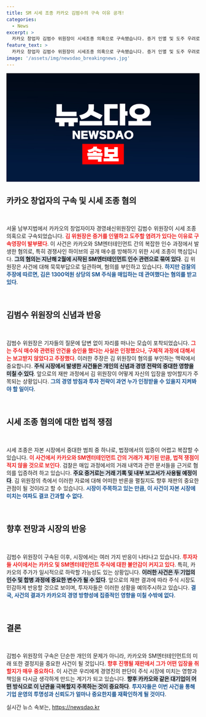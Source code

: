 ```yaml
---
title: SM 시세 조종 카카오 김범수의 구속 이유 공개!
categories:
  - News
excerpt: >
  카카오 창업자 김범수 위원장이 시세조종 의혹으로 구속됐습니다. 증거 인멸 및 도주 우려로 구속영장이 발부된 가운데, 그는 묵묵부답으로 혐의를 부인하고 있습니다. SM 인수 과정의 비리 논란이 재점화되며, 그가 어떤 변명을 할지 관심이 집중됩니다!
feature_text: >
  카카오 창업자 김범수 위원장이 시세조종 의혹으로 구속됐습니다. 증거 인멸 및 도주 우려로 구속영장이 발부된 가운데, 그는 묵묵부답으로 혐의를 부인하고 있습니다. SM 인수 과정의 비리 논란이 재점화되며, 그가 어떤 변명을 할지 관심이 집중됩니다!
image: '/assets/img/newsdao_breakingnews.jpg'
---
```


<p><img src="/assets/img/newsdao_breakingnews.jpg" alt="cryptoinkorea 속보" /></p>

<h2 data-ke-size="size26">카카오 창업자의 구속 및 시세 조종 혐의</h2>

<p data-ke-size="size16">&nbsp;</p>

<p>서울 남부지법에서 카카오의 창업자이자 경영쇄신위원장인 김범수 위원장이 시세 조종 의혹으로 구속되었습니다. <b><span style="color: #ee2323;">김 위원장은 증거를 인멸하고 도주할 염려가 있다는 이유로 구속영장이 발부됐다</span></b>. 이 사건은 카카오와 SM엔터테인먼트 간의 복잡한 인수 과정에서 발생한 혐의로, 특히 경쟁사인 하이브의 공개 매수를 방해하기 위한 시세 조종이 핵심입니다. <b><span style="background-color: #21538527;">그의 혐의는 지난해 2월에 시작된 SM엔터테인먼트 인수 관련으로 묶여 있다</span></b>. 김 위원장은 사건에 대해 묵묵부답으로 일관하며, 혐의를 부인하고 있습니다. <b><span style="color: #1a5490;">하지만 검찰의 주장에 따르면, 김은 1300억원 상당의 SM 주식을 매입하는 데 관여했다는 혐의를 받고 있다</span></b>.</p>

<p data-ke-size="size16">&nbsp;</p>

<h2 data-ke-size="size26">김범수 위원장의 신념과 반응</h2>

<p data-ke-size="size16">&nbsp;</p>

<p>김범수 위원장은 기자들의 질문에 답변 없이 자리를 떠나는 모습이 포착되었습니다. <b><span style="color: #ee2323;">그는 주식 매수와 관련된 안건을 승인을 했다는 사실은 인정했으나, 구체적 과정에 대해서는 보고받지 않았다고 주장했다</span></b>. 이러한 주장은 김 위원장이 혐의를 부인하는 맥락에서 중요합니다. <b><span style="background-color: #21538527;">주식 시장에서 발생한 사건들은 개인의 신념과 경영 전략의 중대한 영향을 미칠 수 있다</span></b>. 앞으로의 재판 과정에서 김 위원장이 어떻게 자신의 입장을 방어할지가 주목되는 상황입니다. <b><span style="color: #1a5490;">그의 경영 방침과 투자 전략이 과연 누가 인정받을 수 있을지 지켜봐야 할 일이다</span></b>.</p>

<p data-ke-size="size16">&nbsp;</p>

<h2 data-ke-size="size26">시세 조종 혐의에 대한 법적 쟁점</h2>

<p data-ke-size="size16">&nbsp;</p>

<p>시세 조종은 자본 시장에서 중대한 범죄 중 하나로, 법정에서의 입증이 어렵고 복잡할 수 있습니다. <b><span style="color: #ee2323;">이 사건에서 카카오와 SM엔터테인먼트 간의 거래가 제기된 만큼, 법적 쟁점이 적지 않을 것으로 보인다</span></b>. 검찰은 매입 과정에서의 거래 내역과 관련 문서들을 근거로 혐의를 입증하려 하고 있습니다. <b><span style="background-color: #21538527;">주요 증거로는 거래 기록 및 내부 보고서가 사용될 예정이다</span></b>. 김 위원장의 측에서 이러한 자료에 대해 어떠한 반론을 펼칠지도 향후 재판의 중요한 관점이 될 것이라고 할 수 있습니다. <b><span style="color: #1a5490;">시장이 주목하고 있는 만큼, 이 사건이 자본 시장에 미치는 여파도 결코 간과할 수 없다</span></b>.</p>

<p data-ke-size="size16">&nbsp;</p>

<h2 data-ke-size="size26">향후 전망과 시장의 반응</h2>

<p data-ke-size="size16">&nbsp;</p>

<p>김범수 위원장이 구속된 이후, 시장에서는 여러 가지 반응이 나타나고 있습니다. <b><span style="color: #ee2323;">투자자들 사이에서는 카카오 및 SM엔터테인먼트 주식에 대한 불안감이 커지고 있다</span></b>. 특히, 카카오의 주가가 일시적으로 하락할 가능성도 있는 상황입니다. <b><span style="background-color: #21538527;">이러한 사건은 두 기업의 인수 및 합병 과정에 중요한 변수가 될 수 있다</span></b>. 앞으로의 재판 결과에 따라 주식 시장도 민감하게 반응할 것으로 보이며, 투자자들은 이러한 상황을 예의주시하고 있습니다. <b><span style="color: #1a5490;">결국, 사건의 결과가 카카오의 경영 방향성에 집중적인 영향을 미칠 수밖에 없다</span></b>.</p>

<p data-ke-size="size16">&nbsp;</p>

<h2 data-ke-size="size26">결론</h2>

<p data-ke-size="size16">&nbsp;</p>

<p>김범수 위원장의 구속은 단순한 개인의 문제가 아니라, 카카오와 SM엔터테인먼트의 미래 또한 결정지을 중요한 사건이 될 것입니다. <b><span style="color: #ee2323;">향후 진행될 재판에서 그가 어떤 입장을 취할지가 매우 중요하다</span></b>. 이 사건은 우리에게 경영진의 판단이 주식 시장에 미치는 영향과 책임을 다시금 생각하게 만드는 계기가 되고 있습니다. <b><span style="background-color: #21538527;">향후 카카오와 같은 대기업이 어떤 방식으로 이 난관을 극복할지 주목하는 것이 중요하다</span></b>. <b><span style="color: #1a5490;">투자자들은 이번 사건을 통해 기업 운영의 투명성과 신뢰도가 얼마나 중요한지를 재확인하게 될 것이다</span></b>.</p>
실시간 뉴스 속보는, <a href="https://newsdao.kr" rel="dofollow">https://newsdao.kr</a>


